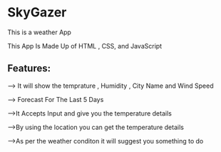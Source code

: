 <h1>SkyGazer</h1>
<P>This is a weather App</p>
<p>This App Is Made Up of HTML , CSS, and JavaScript</p>
<h2>Features:</h2>
<p> --> It will show the temprature , Humidity , City Name and Wind Speed</p>
<p>--> Forecast For The Last 5 Days</p>
<p>-->It Accepts Input and give you the temperature details</p>
<p>-->By using the location you can get the temperature details </p>
<p>-->As per the weather conditon it will suggest you something to do </p>